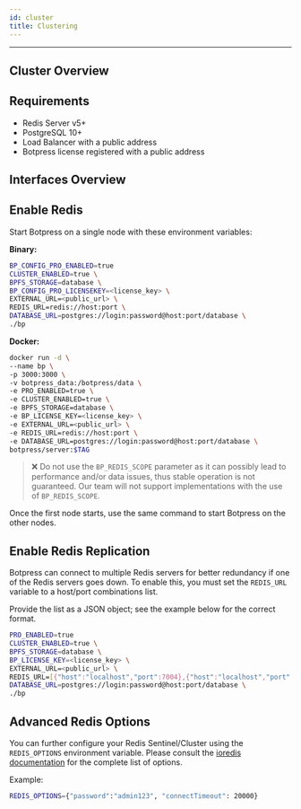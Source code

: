 ```yaml
---
id: cluster
title: Clustering
---
```


-----------------

## Cluster Overview

## Requirements

- Redis Server v5+
- PostgreSQL 10+
- Load Balancer with a public address
- Botpress license registered with a public address

## Interfaces Overview

## Enable Redis

Start Botpress on a single node with these environment variables:

**Binary:**

```bash
BP_CONFIG_PRO_ENABLED=true
CLUSTER_ENABLED=true \
BPFS_STORAGE=database \
BP_CONFIG_PRO_LICENSEKEY=<license_key> \
EXTERNAL_URL=<public_url> \
REDIS_URL=redis://host:port \
DATABASE_URL=postgres://login:password@host:port/database \
./bp
```

**Docker:**

```bash
docker run -d \
--name bp \
-p 3000:3000 \
-v botpress_data:/botpress/data \
-e PRO_ENABLED=true \
-e CLUSTER_ENABLED=true \
-e BPFS_STORAGE=database \
-e BP_LICENSE_KEY=<license_key> \
-e EXTERNAL_URL=<public_url> \
-e REDIS_URL=redis://host:port \
-e DATABASE_URL=postgres://login:password@host:port/database \
botpress/server:$TAG
```
> ❌ Do not use the `BP_REDIS_SCOPE` parameter as it can possibly lead to performance and/or data issues, thus stable operation is not guaranteed. Our team will not support implementations with the use of `BP_REDIS_SCOPE`.

Once the first node starts, use the same command to start Botpress on the other nodes.

## Enable Redis Replication

Botpress can connect to multiple Redis servers for better redundancy if one of the Redis servers goes down. To enable this, you must set the `REDIS_URL` variable to a host/port combinations list.

Provide the list as a JSON object; see the example below for the correct format. 

```bash
PRO_ENABLED=true
CLUSTER_ENABLED=true \
BPFS_STORAGE=database \
BP_LICENSE_KEY=<license_key> \
EXTERNAL_URL=<public_url> \
REDIS_URL=[{"host":"localhost","port":7004},{"host":"localhost","port":7001},{"host":"localhost","port":7002}]
DATABASE_URL=postgres://login:password@host:port/database \
./bp
```

## Advanced Redis Options

You can further configure your Redis Sentinel/Cluster using the `REDIS_OPTIONS` environment variable. Please consult the [ioredis documentation](https://github.com/luin/ioredis/blob/master/API.md) for the complete list of options.

Example:

```bash
REDIS_OPTIONS={"password":"admin123", "connectTimeout": 20000}
```
